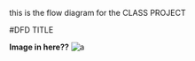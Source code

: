 this is the flow diagram for the CLASS PROJECT

#DFD TITLE 

**Image in here??**
![a](http://o.aolcdn.com/dims-global/dims3/GLOB/legacy_thumbnail/750x422/quality/95/http://www.blogcdn.com/slideshows/images/slides/365/948/2/S3659482/slug/l/nissan-patrol-nismo-08-1.jpg)
